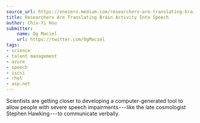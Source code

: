 ```yaml
---
source_url: https://onezero.medium.com/researchers-are-translating-brain-activity-into-speech-37249dace7a7
title: Researchers Are Translating Brain Activity Into Speech
author: Chia-Yi Hou
submitter:
    name: Og Maciel
    url: https://twitter.com/OgMaciel
tags:
- science
- talent management
- azure
- speech
- iscsi
- rhel
- asp.net
---
```


Scientists are getting closer to developing a computer-generated tool to allow people with severe speech impairments --- like the late cosmologist Stephen Hawking --- to communicate verbally.
